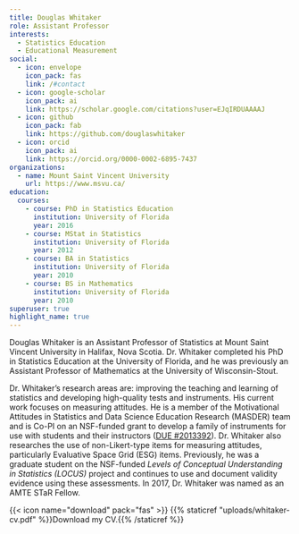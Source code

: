 ```yaml
---
title: Douglas Whitaker
role: Assistant Professor
interests:
  - Statistics Education
  - Educational Measurement
social:
  - icon: envelope
    icon_pack: fas
    link: /#contact
  - icon: google-scholar
    icon_pack: ai
    link: https://scholar.google.com/citations?user=EJqIRDUAAAAJ
  - icon: github
    icon_pack: fab
    link: https://github.com/douglaswhitaker
  - icon: orcid
    icon_pack: ai
    link: https://orcid.org/0000-0002-6895-7437
organizations:
  - name: Mount Saint Vincent University
    url: https://www.msvu.ca/
education:
  courses:
    - course: PhD in Statistics Education
      institution: University of Florida
      year: 2016
    - course: MStat in Statistics
      institution: University of Florida
      year: 2012
    - course: BA in Statistics
      institution: University of Florida
      year: 2010
    - course: BS in Mathematics
      institution: University of Florida
      year: 2010
superuser: true
highlight_name: true
---
```

Douglas Whitaker is an Assistant Professor of Statistics at Mount Saint Vincent University in Halifax, Nova Scotia. Dr. Whitaker completed his PhD in Statistics Education at the University of Florida, and he was previously an Assistant Professor of Mathematics at the University of Wisconsin-Stout.

Dr. Whitaker’s research areas are: improving the teaching and learning of statistics and developing high-quality tests and instruments. His current work focuses on measuring attitudes. He is a member of the Motivational Attitudes in Statistics and Data Science Education Research (MASDER) team and is Co-PI on an NSF-funded grant to develop a family of instruments for use with students and their instructors ([DUE #2013392](https://www.nsf.gov/awardsearch/showAward?AWD_ID=2013392&HistoricalAwards=false)). Dr. Whitaker also researches the use of non-Likert-type items for measuring attitudes, particularly Evaluative Space Grid (ESG) items. Previously, he was a graduate student on the NSF-funded *Levels of Conceptual Understanding in Statistics (LOCUS)* project and continues to use and document validity evidence using these assessments. In 2017, Dr. Whitaker was named as an AMTE STaR Fellow. 

{{< icon name="download" pack="fas" >}} {{% staticref "uploads/whitaker-cv.pdf" %}}Download my CV.{{% /staticref %}}